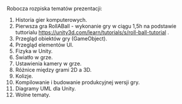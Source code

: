 Robocza rozpiska tematów prezentacji:

1. Historia gier komputerowych.
2. Pierwsza gra RollABall - wykonanie gry w ciągu 1,5h na podstawie tuttorialu https://unity3d.com/learn/tutorials/s/roll-ball-tutorial .
3. Przegląd obiektów gry (GameObject).
4. Przegląd elementów UI.
5. Fizyka w Unity.
6. Światło w grze.
7. Ustawienia kamery w grze.
8. Różnice między grami 2D a 3D.
9. Kolizje.
10. Kompilowanie i budowanie produkcyjnej wersji gry.
11. Diagramy UML dla Unity.
12. Wolne tematy.